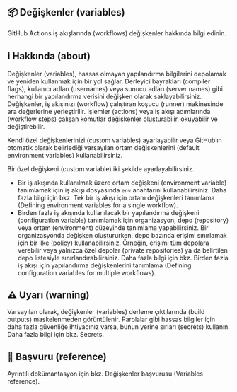 ## 📦 Değişkenler (variables)

GitHub Actions iş akışlarında (workflows) değişkenler hakkında bilgi edinin.

## ℹ️ Hakkında (about)

Değişkenler (variables), hassas olmayan yapılandırma bilgilerini depolamak ve yeniden kullanmak için bir yol sağlar. Derleyici bayrakları (compiler flags), kullanıcı adları (usernames) veya sunucu adları (server names) gibi herhangi bir yapılandırma verisini değişken olarak saklayabilirsiniz. Değişkenler, iş akışınızı (workflow) çalıştıran koşucu (runner) makinesinde ara değerlerine yerleştirilir. İşlemler (actions) veya iş akışı adımlarında (workflow steps) çalışan komutlar değişkenler oluşturabilir, okuyabilir ve değiştirebilir.

Kendi özel değişkenlerinizi (custom variables) ayarlayabilir veya GitHub’ın otomatik olarak belirlediği varsayılan ortam değişkenlerini (default environment variables) kullanabilirsiniz.

Bir özel değişkeni (custom variable) iki şekilde ayarlayabilirsiniz.

* Bir iş akışında kullanılmak üzere ortam değişkeni (environment variable) tanımlamak için iş akışı dosyasında `env` anahtarını kullanabilirsiniz. Daha fazla bilgi için bkz. Tek bir iş akışı için ortam değişkenleri tanımlama (Defining environment variables for a single workflow).
* Birden fazla iş akışında kullanılacak bir yapılandırma değişkeni (configuration variable) tanımlamak için organizasyon, depo (repository) veya ortam (environment) düzeyinde tanımlama yapabilirsiniz. Bir organizasyonda değişken oluştururken, depo bazında erişimi sınırlamak için bir ilke (policy) kullanabilirsiniz. Örneğin, erişimi tüm depolara verebilir veya yalnızca özel depolar (private repositories) ya da belirtilen depo listesiyle sınırlandırabilirsiniz. Daha fazla bilgi için bkz. Birden fazla iş akışı için yapılandırma değişkenlerini tanımlama (Defining configuration variables for multiple workflows).

## ⚠️ Uyarı (warning)

Varsayılan olarak, değişkenler (variables) derleme çıktılarında (build outputs) maskelenmeden görüntülenir. Parolalar gibi hassas bilgiler için daha fazla güvenliğe ihtiyacınız varsa, bunun yerine sırları (secrets) kullanın. Daha fazla bilgi için bkz. Secrets.

## 📖 Başvuru (reference)

Ayrıntılı dokümantasyon için bkz. Değişkenler başvurusu (Variables reference).
